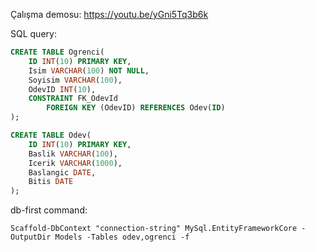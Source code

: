 Çalışma demosu:
https://youtu.be/yGni5Tq3b6k

SQL query:
```sql
CREATE TABLE Ogrenci(
    ID INT(10) PRIMARY KEY,
    Isim VARCHAR(100) NOT NULL,
    Soyisim VARCHAR(100),
    OdevID INT(10),
    CONSTRAINT FK_OdevId
		FOREIGN KEY (OdevID) REFERENCES Odev(ID)
);

CREATE TABLE Odev(
    ID INT(10) PRIMARY KEY,
    Baslik VARCHAR(100),
    Icerik VARCHAR(1000),
    Baslangic DATE,
    Bitis DATE
);
```

db-first command:

```
Scaffold-DbContext "connection-string" MySql.EntityFrameworkCore -OutputDir Models -Tables odev,ogrenci -f
```